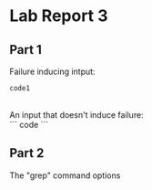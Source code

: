 # Lab Report 3
## Part 1
Failure inducing intput:
```
code1
```
<br>
An input that doesn't induce failure:
<br>
```
code
```
<br>



## Part 2
The "grep" command options
